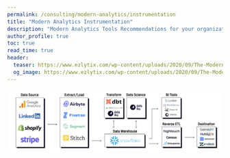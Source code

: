 ```yaml
---
permalink: /consulting/modern-analytics/instrumentation
title: "Modern Analytics Instrumentation"
description: "Modern Analytics Tools Recommendations for your organization"
author_profile: true
toc: true
read_time: true
header:
  teaser: https://www.ezlytix.com/wp-content/uploads/2020/09/The-Modern-Approach-To-Enterprise-Analytics-Self-Service-Tools-And-A-Culture-Of-Analytics.png
  og_image: https://www.ezlytix.com/wp-content/uploads/2020/09/The-Modern-Approach-To-Enterprise-Analytics-Self-Service-Tools-And-A-Culture-Of-Analytics.png
---
```



![Modern data stack](/assets/images/modern_data_stack_example_1.png)